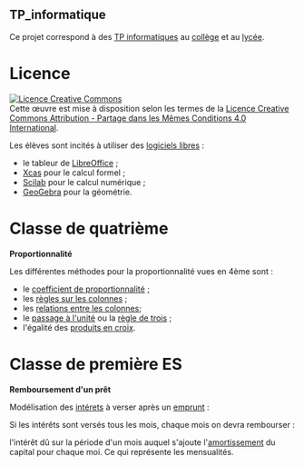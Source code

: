 ## TP_informatique

Ce projet correspond à des [TP informatiques](https://fr.wikipedia.org/wiki/Travaux_pratiques) au [collège](https://fr.wikipedia.org/wiki/Coll%C3%A8ge_(%C3%A9tablissement)) et au [lycée](https://fr.wikipedia.org/wiki/Lyc%C3%A9e_en_France).

# Licence 

<a rel="license" href="http://creativecommons.org/licenses/by-sa/4.0/"><img alt="Licence Creative Commons" style="border-width:0" src="https://i.creativecommons.org/l/by-sa/4.0/88x31.png" /></a><br />Cette œuvre est mise à disposition selon les termes de la <a rel="license" href="http://creativecommons.org/licenses/by-sa/4.0/">Licence Creative Commons Attribution -  Partage dans les Mêmes Conditions 4.0 International</a>.

Les élèves sont incités à utiliser des [logiciels libres](https://fr.wikipedia.org/wiki/Logiciel_libre) :

* le tableur de [LibreOffice](https://fr.wikipedia.org/wiki/LibreOffice#Calc) ;
* [Xcas](https://fr.wikipedia.org/wiki/Xcas) pour le calcul formel ;
* [Scilab](https://fr.wikipedia.org/wiki/Scilab) pour le calcul numérique ;
* [GeoGebra](https://fr.wikipedia.org/wiki/GeoGebra) pour la géométrie.


# Classe de quatrième

__Proportionnalité__

Les différentes méthodes pour la proportionnalité vues en 4ème sont :

* le [coefficient de proportionnalité](https://fr.wikipedia.org/wiki/Coefficient#Coefficient_de_proportionnalit.C3.A9) ; 
* les [règles sur les colonnes](https://fr.wikipedia.org/wiki/Proportionnalit%C3%A9#Tableau_de_proportionnalit%C3%A9) ;
* les [relations entre les colonnes](https://fr.wikipedia.org/wiki/Proportionnalit%C3%A9#Tableau_de_proportionnalit%C3%A9); 
* le [passage à l'unité](https://fr.wikipedia.org/wiki/R%C3%A8gle_de_trois#R%C3%A9duction_%C3%A0_l'unit%C3%A9) ou la [règle de trois](https://fr.wikipedia.org/wiki/R%C3%A8gle_de_trois) ;
* l'égalité des [produits en croix](https://fr.wikipedia.org/wiki/R%C3%A8gle_de_trois#Produits_en_croix).

# Classe de première ES

__Remboursement d'un prêt__

Modélisation des [intérets](https://fr.wikipedia.org/wiki/Emprunt_(finance)#Calcul_de_l'intérêt) à verser après un [emprunt](https://fr.wikipedia.org/wiki/Emprunt_(finance)#Caractéristiques_des_emprunts_indivis) :

Si les intérêts sont versés tous les mois, chaque mois on devra rembourser :  

l'intérêt dû sur la période d'un mois auquel s'ajoute l'[amortissement](https://fr.wikipedia.org/wiki/Amortissement_(finance)) du capital pour chaque moi.
Ce qui représente les mensualités.
